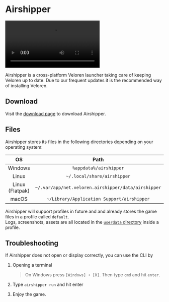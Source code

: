 # Airshipper

<video src="https://s3.eu-central-2.wasabisys.com/veloren-blog/cdn/523568428905398283/1135936028562165842/airshipper.webm" type="video/webm" autoplay controls > </video>

Airshipper is a cross-platform Veloren launcher taking care of keeping Veloren up to date.
Due to our frequent updates it is the recommended way of installing Veloren.

## Download

Visit the [download page](https://veloren.net/download) to download Airshipper.

## Files

Airshipper stores its files in the following directories depending on your operating system:

|       OS        |                        Path                         |
| :-------------: | :-------------------------------------------------: |
|     Windows     |               `%appdata%/airshipper`                |
|      Linux      |            `~/.local/share/airshipper`              |
| Linux (Flatpak) | `~/.var/app/net.veloren.airshipper/data/airshipper` |
|      macOS      |     `~/Library/Application Support/airshipper`      |

Airshipper will support profiles in future and and already stores the game files in a profile called `default`.  
Logs, screenshots, assets are all located in the [`userdata` directory](userdata-folder-structure.md) inside a profile.

## Troubleshooting

If Airshipper does not open or display correctly, you can use the CLI by

1. Opening a terminal

   > On Windows press `[Windows] + [R]`. Then type `cmd` and hit `enter`.

2. Type `airshipper run` and hit enter
3. Enjoy the game.
